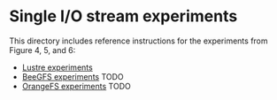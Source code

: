 # Single I/O stream experiments

This directory includes reference instructions for the experiments from Figure 4, 5, and 6:
- [Lustre experiments](singleiostream_lustre.sh)
- [BeeGFS experiments](singleiostream_beegfs.sh) TODO
- [OrangeFS experiments](singleiostream_orangefs.sh) TODO